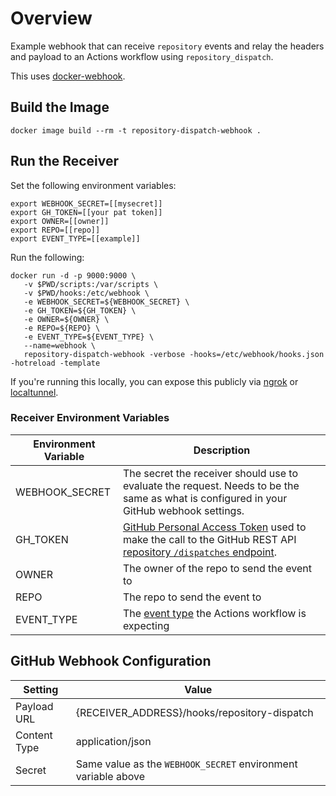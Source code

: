 # Overview

Example webhook that can receive `repository` events and relay the headers and payload to an Actions workflow using `repository_dispatch`.

This uses [docker-webhook](https://github.com/almir/docker-webhook). 


## Build the Image

```
docker image build --rm -t repository-dispatch-webhook . 
```

## Run the Receiver

Set the following environment variables:

```
export WEBHOOK_SECRET=[[mysecret]]
export GH_TOKEN=[[your pat token]]
export OWNER=[[owner]]
export REPO=[[repo]]
export EVENT_TYPE=[[example]]
```

Run the following:
```
docker run -d -p 9000:9000 \
   -v $PWD/scripts:/var/scripts \
   -v $PWD/hooks:/etc/webhook \
   -e WEBHOOK_SECRET=${WEBHOOK_SECRET} \
   -e GH_TOKEN=${GH_TOKEN} \
   -e OWNER=${OWNER} \
   -e REPO=${REPO} \
   -e EVENT_TYPE=${EVENT_TYPE} \
   --name=webhook \
   repository-dispatch-webhook -verbose -hooks=/etc/webhook/hooks.json -hotreload -template
```

If you're running this locally, you can expose this publicly via [ngrok](https://ngrok.com/) or [localtunnel](https://theboroer.github.io/localtunnel-www/).

### Receiver Environment Variables
| Environment Variable | Description |
| -------------------- | ----------- |
| WEBHOOK_SECRET | The secret the receiver should use to evaluate the request. Needs to be the same as what is configured in your GitHub webhook settings. |
| GH_TOKEN | [GitHub Personal Access Token](https://docs.github.com/en/authentication/keeping-your-account-and-data-secure/creating-a-personal-access-token) used to make the call to the GitHub REST API [repository `/dispatches` endpoint](https://docs.github.com/en/rest/repos/repos?apiVersion=2022-11-28#create-a-repository-dispatch-event). |
| OWNER | The owner of the repo to send the event to |
| REPO | The repo to send the event to |
| EVENT_TYPE | The [event type](https://docs.github.com/en/rest/repos/repos?apiVersion=2022-11-28#create-a-repository-dispatch-event) the Actions workflow is expecting |

## GitHub Webhook Configuration

| Setting | Value |
| -------------------- | ----------- |
|Payload URL|{RECEIVER_ADDRESS}/hooks/repository-dispatch
|Content Type| application/json|
|Secret|Same value as the `WEBHOOK_SECRET` environment variable above|
